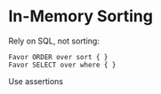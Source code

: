 # In-Memory Sorting

Rely on SQL, not sorting: 

	Favor ORDER over sort { }
	Favor SELECT over where { }
	
Use assertions